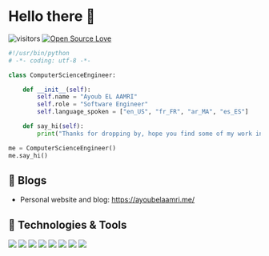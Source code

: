 # Hello there 👋

![visitors](https://visitor-badge.laobi.icu/badge?page_id=ayoubelaamri.ayoubelaamri)
[![Open Source Love](https://badges.frapsoft.com/os/v1/open-source.svg?v=102)](https://github.com/ellerbrock/open-source-badge/)


```python
#!/usr/bin/python
# -*- coding: utf-8 -*-

class ComputerScienceEngineer:

    def __init__(self):
        self.name = "Ayoub EL AAMRI"
        self.role = "Software Engineer"
        self.language_spoken = ["en_US", "fr_FR", "ar_MA", "es_ES"]

    def say_hi(self):
        print("Thanks for dropping by, hope you find some of my work interesting.")

me = ComputerScienceEngineer()
me.say_hi()
```

## 📝 Blogs

- Personal website and blog: https://ayoubelaamri.me/


## 🔧 Technologies & Tools

![](https://img.shields.io/badge/OS-Linux-informational?style=flat&logo=linux&logoColor=white&color=6aa6f8)
![](https://img.shields.io/badge/Editor-VS_Code-informational?style=flat&logo=visual-studio-code&logoColor=white&color=6aa6f8)
![](https://img.shields.io/badge/Code-Python-informational?style=flat&logo=python&logoColor=white&color=6aa6f8)
![](https://img.shields.io/badge/Code-JavaScript-informational?style=flat&logo=javascript&logoColor=white&color=6aa6f8)
![](https://img.shields.io/badge/Code-React-informational?style=flat&logo=react&logoColor=white&color=6aa6f8)
![](https://img.shields.io/badge/Shell-Bash-informational?style=flat&logo=gnu-bash&logoColor=white&color=6aa6f8)
![](https://img.shields.io/badge/Tools-PostgreSQL-informational?style=flat&logo=postgresql&logoColor=white&color=6aa6f8)
![](https://img.shields.io/badge/Tools-Docker-informational?style=flat&logo=docker&logoColor=white&color=6aa6f8)
